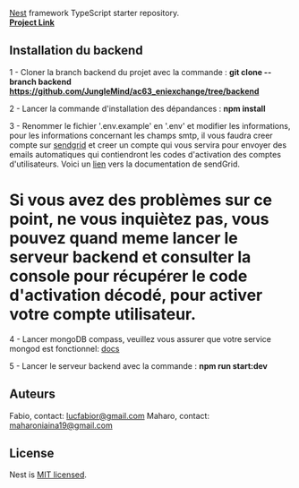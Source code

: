 [Nest](https://github.com/nestjs/nest) framework TypeScript starter repository. </br>
<a href="https://github.com/JungleMind/ac63_eniexchange/tree/backend"> <strong>Project Link</strong> </a>

## Installation du backend

  1 - Cloner la branch backend du projet avec la commande : 
    <strong> git clone --branch backend https://github.com/JungleMind/ac63_eniexchange/tree/backend</strong>

  2 - Lancer la commande d'installation des dépandances : 
    <strong> npm install </strong>

  3 - Renommer le fichier '.env.example' en '.env' et modifier les informations, pour les informations concernant les champs smtp, 
    il vous faudra creer compte sur <a href="https://sendgrid.com/">sendgrid</a> et creer un compte qui vous servira pour envoyer des emails automatiques qui contiendront les codes d'activation des comptes d'utilisateurs.
    Voici un <a href="https://docs.sendgrid.com/fr/for-developers/sending-email/api-getting-started">lien</a> vers la documentation de sendGrid.
    
   # Si vous avez des problèmes sur ce point, ne vous inquiètez pas, vous pouvez quand meme lancer le serveur backend et consulter la console pour récupérer le code d'activation décodé, pour activer votre compte utilisateur.
  
  4 - Lancer mongoDB compass, veuillez vous assurer que votre service mongod est fonctionnel: <a href="https://www.mongodb.com/docs/manual/tutorial/manage-mongodb-processes/">docs</a>

  5 - Lancer le serveur backend avec la commande : 
    <strong> npm run start:dev </strong>

## Auteurs
  Fabio, contact: lucfabior@gmail.com
  Maharo, contact: maharoniaina19@gmail.com

## License
Nest is [MIT licensed](LICENSE).
